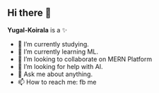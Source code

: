 ## Hi there 👋


**Yugal-Koirala** is a ✨

- 🔭 I’m currently studying.
- 🌱 I’m currently learning ML.
- 👯 I’m looking to collaborate on MERN Platform
- 🤔 I’m looking for help with AI.
- 💬 Ask me about anything.
- 📫 How to reach me: fb me


